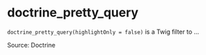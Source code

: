# doctrine_pretty_query

`doctrine_pretty_query(highlightOnly = false)` is a Twig filter to ...


Source: Doctrine